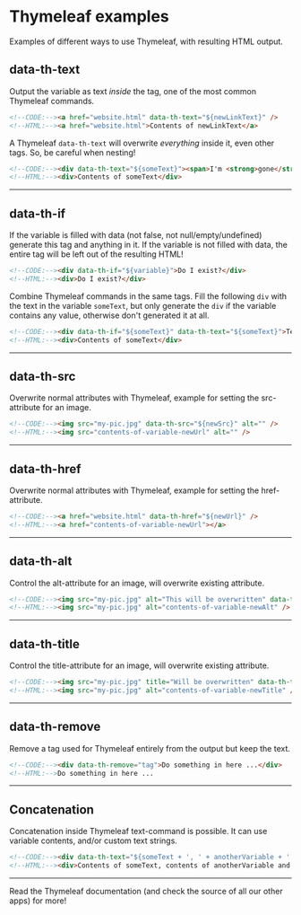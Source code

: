 # Thymeleaf examples
Examples of different ways to use Thymeleaf, with resulting HTML output.

## data-th-text
Output the variable as text *inside* the tag, one of the most common Thymeleaf commands.
```html
<!--CODE:--><a href="website.html" data-th-text="${newLinkText}" />
<!--HTML:--><a href="website.html">Contents of newLinkText</a>
```
A Thymeleaf `data-th-text` will overwrite *everything* inside it, even other tags. So, be careful when nesting!
```html
<!--CODE:--><div data-th-text="${someText}"><span>I'm <strong>gone</strong></span></div>
<!--HTML:--><div>Contents of someText</div>
```
---------------------------
## data-th-if
If the variable is filled with data (not false, not null/empty/undefined) generate this tag and anything in it. If the variable is not filled with data, the entire tag will be left out of the resulting HTML!
```html
<!--CODE:--><div data-th-if="${variable}">Do I exist?</div>
<!--HTML:--><div>Do I exist?</div>
```
Combine Thymeleaf commands in the same tags. Fill the following `div` with the text in the variable `someText`, but only generate the `div` if the variable contains any value, otherwise don't generated it at all.
```html
<!--CODE:--><div data-th-if="${someText}" data-th-text="${someText}">Testing</div>
<!--HTML:--><div>Contents of someText</div>
```
---------------------------
## data-th-src
Overwrite normal attributes with Thymeleaf, example for setting the src-attribute for an image.
```html
<!--CODE:--><img src="my-pic.jpg" data-th-src="${newSrc}" alt="" />
<!--HTML:--><img src="contents-of-variable-newUrl" alt="" />
```
---------------------------
## data-th-href
Overwrite normal attributes with Thymeleaf, example for setting the href-attribute.
```html
<!--CODE:--><a href="website.html" data-th-href="${newUrl}" />
<!--HTML:--><a href="contents-of-variable-newUrl"></a>
```
---------------------------
## data-th-alt
Control the alt-attribute for an image, will overwrite existing attribute.
```html
<!--CODE:--><img src="my-pic.jpg" alt="This will be overwritten" data-th-alt="${newAlt}" />
<!--HTML:--><img src="my-pic.jpg" alt="contents-of-variable-newAlt" />
```
---------------------------
## data-th-title
Control the title-attribute for an image, will overwrite existing attribute.
```html
<!--CODE:--><img src="my-pic.jpg" title="Will be overwritten" data-th-title="${newTitle}" />
<!--HTML:--><img src="my-pic.jpg" alt="contents-of-variable-newTitle" />
```
---------------------------
## data-th-remove
Remove a tag used for Thymeleaf entirely from the output but keep the text.
```html
<!--CODE:--><div data-th-remove="tag">Do something in here ...</div>
<!--HTML:-->Do something in here ...
```
---------------------------
## Concatenation
Concatenation inside Thymeleaf text-command is possible. It can use variable contents, and/or custom text strings.
```html
<!--CODE:--><div data-th-text="${someText + ', ' + anotherVariable + ' and custom text'}">Dummy text</div>
<!--HTML:--><div>Contents of someText, contents of anotherVariable and custom text</div>
```
---------------------------
Read the Thymeleaf documentation (and check the source of all our other apps) for more!
